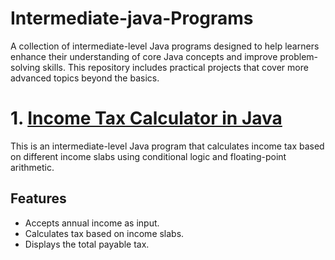 # Intermediate-java-Programs
A collection of intermediate-level Java programs designed to help learners enhance their understanding of core Java concepts and improve problem-solving skills. This repository includes practical projects that cover more advanced topics beyond the basics. <br/>

# **1. [Income Tax Calculator in Java](IncomeTaxCalculator.java)**

This is an intermediate-level Java program that calculates income tax based on different income slabs using conditional logic and floating-point arithmetic.

## **Features**
- Accepts annual income as input.
- Calculates tax based on income slabs.
- Displays the total payable tax.
